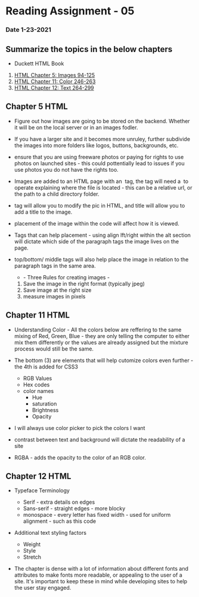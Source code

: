# Reading Assignment - 05
### Date 1-23-2021
 
## Summarize the topics in the below chapters
- Duckett HTML Book
1. [HTML Chapter 5: Images 94-125](#chapter-5-html)
1. [HTML Chapter 11: Color 246-263](#chapter-11-html)
1. [HTML Chapter 12: Text 264-299](#chapter-12-html/)


## Chapter 5 HTML
 - Figure out how images are going to be stored on the backend. Whether it will be on the local server or in an images fodler.
  - If you have a larger site and it becomes more unruley, further subdivide the images into more folders like logos, buttons, backgrounds, etc.
- ensure that you are using freeware photos or paying for rights to use photos on launched sites - this could pottentially lead to issues if you use photos you do not have the rights too.

- Images are added to an HTML page with an <img> tag, the tag will need a <img src> to operate explaining where the file is located - this can be a relative url, or the path to a child directory folder.

- <alt> tag will allow you to modify the pic in HTML, and title will allow you to add a title to the image.

- placement of the image within the code will affect how it is viewed. 
- Tags that can help placement - using align lft/right within the alt section will dictate which side of the paragraph tags the image lives on the page.
- top/bottom/ middle tags will also help place the image in relation to the paragraph tags in the same area.

    - \- Three Rules for creating images -
    1. Save the image in the right format (typically jpeg)
    1. Save image at the right size
    1. measure images in pixels

## Chapter 11 HTML
- Understanding Color - All the colors below are reffering to the same mixing of Red, Green, Blue - they are only telling the computer to either mix them differently or the values are already assigned but the mixture process would still be the same.
- The bottom (3) are elements that will help cutomize colors even further - the 4th is added for CSS3
  - RGB Values
  - Hex codes
  - color names
    - Hue
    - saturation
    - Brightness
    - Opacity

- I will always use color picker to pick the colors I want
- contrast between text and background will dictate the readability of a site
- RGBA - adds the opacity to the color of an RGB color.


## Chapter 12 HTML
- Typeface Terminology
  - Serif - extra details on edges
  - Sans-serif - straight edges - more blocky
  - monospace - every letter has fixed width - used for uniform alignment - such as this code

- Additional text styling factors
  - Weight
  - Style
  - Stretch

- The chapter is dense with a lot of information about different fonts and attributes to make fonts more readable, or appealing to the user of a site. It's important to keep these in mind while developing sites to help the user stay engaged.